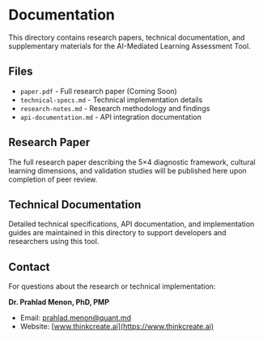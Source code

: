 # Documentation

This directory contains research papers, technical documentation, and supplementary materials for the AI-Mediated Learning Assessment Tool.

## Files

- `paper.pdf` - Full research paper (Coming Soon)
- `technical-specs.md` - Technical implementation details
- `research-notes.md` - Research methodology and findings
- `api-documentation.md` - API integration documentation

## Research Paper

The full research paper describing the 5×4 diagnostic framework, cultural learning dimensions, and validation studies will be published here upon completion of peer review.

## Technical Documentation

Detailed technical specifications, API documentation, and implementation guides are maintained in this directory to support developers and researchers using this tool.

## Contact

For questions about the research or technical implementation:

**Dr. Prahlad Menon, PhD, PMP**
- Email: [prahlad.menon@quant.md](mailto:prahlad.menon@quant.md)
- Website: [www.thinkcreate.ai](https://www.thinkcreate.ai)
